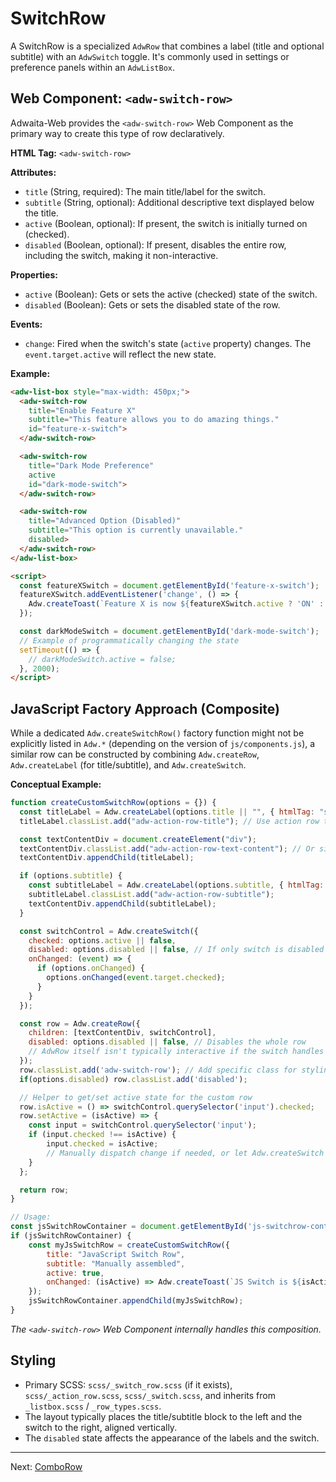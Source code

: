# SwitchRow

A SwitchRow is a specialized `AdwRow` that combines a label (title and optional subtitle) with an `AdwSwitch` toggle. It's commonly used in settings or preference panels within an `AdwListBox`.

## Web Component: `<adw-switch-row>`

Adwaita-Web provides the `<adw-switch-row>` Web Component as the primary way to create this type of row declaratively.

**HTML Tag:** `<adw-switch-row>`

**Attributes:**

*   `title` (String, required): The main title/label for the switch.
*   `subtitle` (String, optional): Additional descriptive text displayed below the title.
*   `active` (Boolean, optional): If present, the switch is initially turned on (checked).
*   `disabled` (Boolean, optional): If present, disables the entire row, including the switch, making it non-interactive.

**Properties:**

*   `active` (Boolean): Gets or sets the active (checked) state of the switch.
*   `disabled` (Boolean): Gets or sets the disabled state of the row.

**Events:**

*   `change`: Fired when the switch's state (`active` property) changes. The `event.target.active` will reflect the new state.

**Example:**

```html
<adw-list-box style="max-width: 450px;">
  <adw-switch-row
    title="Enable Feature X"
    subtitle="This feature allows you to do amazing things."
    id="feature-x-switch">
  </adw-switch-row>

  <adw-switch-row
    title="Dark Mode Preference"
    active
    id="dark-mode-switch">
  </adw-switch-row>

  <adw-switch-row
    title="Advanced Option (Disabled)"
    subtitle="This option is currently unavailable."
    disabled>
  </adw-switch-row>
</adw-list-box>

<script>
  const featureXSwitch = document.getElementById('feature-x-switch');
  featureXSwitch.addEventListener('change', () => {
    Adw.createToast(`Feature X is now ${featureXSwitch.active ? 'ON' : 'OFF'}`);
  });

  const darkModeSwitch = document.getElementById('dark-mode-switch');
  // Example of programmatically changing the state
  setTimeout(() => {
    // darkModeSwitch.active = false;
  }, 2000);
</script>
```

## JavaScript Factory Approach (Composite)

While a dedicated `Adw.createSwitchRow()` factory function might not be explicitly listed in `Adw.*` (depending on the version of `js/components.js`), a similar row can be constructed by combining `Adw.createRow`, `Adw.createLabel` (for title/subtitle), and `Adw.createSwitch`.

**Conceptual Example:**

```javascript
function createCustomSwitchRow(options = {}) {
  const titleLabel = Adw.createLabel(options.title || "", { htmlTag: "span" });
  titleLabel.classList.add("adw-action-row-title"); // Use action row title class or specific

  const textContentDiv = document.createElement("div");
  textContentDiv.classList.add("adw-action-row-text-content"); // Or similar class
  textContentDiv.appendChild(titleLabel);

  if (options.subtitle) {
    const subtitleLabel = Adw.createLabel(options.subtitle, { htmlTag: "span" });
    subtitleLabel.classList.add("adw-action-row-subtitle");
    textContentDiv.appendChild(subtitleLabel);
  }

  const switchControl = Adw.createSwitch({
    checked: options.active || false,
    disabled: options.disabled || false, // If only switch is disabled
    onChanged: (event) => {
      if (options.onChanged) {
        options.onChanged(event.target.checked);
      }
    }
  });

  const row = Adw.createRow({
    children: [textContentDiv, switchControl],
    disabled: options.disabled || false, // Disables the whole row
    // AdwRow itself isn't typically interactive if the switch handles interaction
  });
  row.classList.add('adw-switch-row'); // Add specific class for styling alignment
  if(options.disabled) row.classList.add('disabled');

  // Helper to get/set active state for the custom row
  row.isActive = () => switchControl.querySelector('input').checked;
  row.setActive = (isActive) => {
    const input = switchControl.querySelector('input');
    if (input.checked !== isActive) {
        input.checked = isActive;
        // Manually dispatch change if needed, or let Adw.createSwitch handle it
    }
  };

  return row;
}

// Usage:
const jsSwitchRowContainer = document.getElementById('js-switchrow-container'); // Assuming this div exists
if (jsSwitchRowContainer) {
    const myJsSwitchRow = createCustomSwitchRow({
        title: "JavaScript Switch Row",
        subtitle: "Manually assembled",
        active: true,
        onChanged: (isActive) => Adw.createToast(`JS Switch is ${isActive}`)
    });
    jsSwitchRowContainer.appendChild(myJsSwitchRow);
}
```
*The `<adw-switch-row>` Web Component internally handles this composition.*

## Styling

*   Primary SCSS: `scss/_switch_row.scss` (if it exists), `scss/_action_row.scss`, `scss/_switch.scss`, and inherits from `_listbox.scss` / `_row_types.scss`.
*   The layout typically places the title/subtitle block to the left and the switch to the right, aligned vertically.
*   The `disabled` state affects the appearance of the labels and the switch.

---
Next: [ComboRow](./comborow.md)
